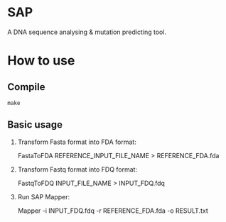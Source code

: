SAP 
=====

A DNA sequence analysing & mutation predicting tool.


How to use
=====

Compile
-----

    make

Basic usage
-----

1. Transform Fasta format into FDA format:

    FastaToFDA REFERENCE_INPUT_FILE_NAME > REFERENCE_FDA.fda

2. Transform Fastq format into FDQ format:

    FastqToFDQ INPUT_FILE_NAME > INPUT_FDQ.fdq

3. Run SAP Mapper:

    Mapper -i INPUT_FDQ.fdq -r REFERENCE_FDA.fda -o RESULT.txt


